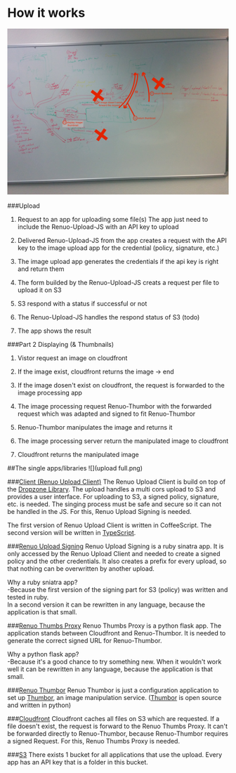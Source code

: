 # How it works
![](concept_of_renuo_upload.jpg)

###Upload
1. Request to an app for uploading some file(s)
The app just need to include the Renuo-Upload-JS with an API key to upload

2. Delivered Renuo-Upload-JS from the app creates a request with the API key to the image upload app for the credential (policy, signature, etc.)

3. The image upload app generates the credentials if the api key is right and return them

4. The form builded by the Renuo-Upload-JS creats a request per file to upload it on S3

5. S3 respond with a status if successful or not

6. The Renuo-Upload-JS handles the respond status of S3 (todo)

7. The app shows the result

###Part 2 Displaying (& Thumbnails)
1. Vistor request an image on cloudfront

2. If the image exist, cloudfront returns the image -> end

2. If the image dosen't exist on cloudfront, the request is forwarded to the image processing app

3. The image processing request Renuo-Thumbor with the forwarded request which was adapted and signed to fit Renuo-Thumbor

4. Renuo-Thumbor manipulates the image and returns it

5. The image processing server return the manipulated image to cloudfront

6. Cloudfront returns the manipulated image

##The single apps/libraries
![](upload full.png)

###[Client (Renuo Upload Client)](https://github.com/renuo/renuo-upload)
The Renuo Upload Client is build on top of the [Dropzone Library](http://www.dropzonejs.com/).
The upload handles a multi cors upload to S3 and provides a user interface. For uploading to S3, a signed policy, signature, etc. is needed. 
The singing process must be safe and secure so it can not be handled in the JS. For this, Renuo Upload Signing is needed.

The first version of Renuo Upload Client is written in CoffeeScript. The second version will be written in [TypeScript](http://www.typescriptlang.org/).

###[Renuo Upload Signing](https://github.com/renuo/renuo-upload-signing)
Renuo Upload Signing is a ruby sinatra app. It is only accessed by the Renuo Upload Client and needed to create a signed policy and the other credentials. It also creates a prefix for every upload, so that nothing can be overwritten by another upload.

Why a ruby sniatra app?<br>
-Because the first version of the signing part for S3 (policy) was written and tested in ruby.<br>
In a second version it can be rewritten in any language, because the application is that small.

###[Renuo Thumbs Proxy](https://github.com/renuo/renuo-thumbs-proxy)
Renuo Thumbs Proxy is a python flask app. The application stands between Cloudfront and Renuo-Thumbor. It is needed to generate the correct signed URL for Renuo-Thumbor.

Why a python flask app?<br>
-Because it's a good chance to try something new.
When it wouldn't work well it can be rewritten in any language, because the application is that small.

###[Renuo Thumbor](https://github.com/renuo/renuo-thumbor)
Renuo Thumbor is just a configuration application to set up [Thumbor](https://github.com/thumbor/thumbor), an image manipulation service. ([Thumbor](https://github.com/thumbor/thumbor) is open source and written in python)

###[Cloudfront](https://aws.amazon.com/cloudfront/)
Cloudfront caches all files on S3 which are requested. If a file doesn't exist, the request is forward to the Renuo Thumbs Proxy.
It can't be forwarded directly to Renuo-Thumbor, because Renuo-Thumbor requires a signed Request. For this, Renuo Thumbs Proxy is needed.

###[S3](https://aws.amazon.com/s3/)
There exists 1 bucket for all applications that use the upload. Every app has an API key that is a folder in this bucket.